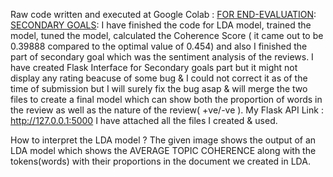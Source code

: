 Raw code written and executed at Google Colab :
[FOR END-EVALUATION](https://colab.research.google.com/drive/1MVInaCIV1e6-wl8eQYNFZxDdpwdni7Tz#scrollTo=4I1UOMg9Lpo7):
[SECONDARY GOALS](https://colab.research.google.com/drive/1rZsGGzT0ODys4J72z4R8XwwISMivBYq_#scrollTo=8Uwn4Lte_eEM):
I have finished the code for LDA model, trained the model, tuned the model, calculated the Coherence Score ( it came out to be 0.39888 compared to the optimal value of 0.454) and also I finished the part of secondary goal which was the sentiment analysis of the reviews. I have created Flask Interface for Secondary goals part but it might not display any rating beacuse of some bug & I could not correct it as of the time of submission but I will surely fix the bug asap & will merge the two files to create a final model which can show both the proportion of words in the review as well as the nature of the review( +ve/-ve ). My Flask API Link : http://127.0.0.1:5000 I have attached all the files I created & used.

How to interpret the LDA model ?
The given image shows the output of an LDA model which shows the AVERAGE TOPIC COHERENCE along with the tokens(words) with their proportions in the document we created in LDA.



